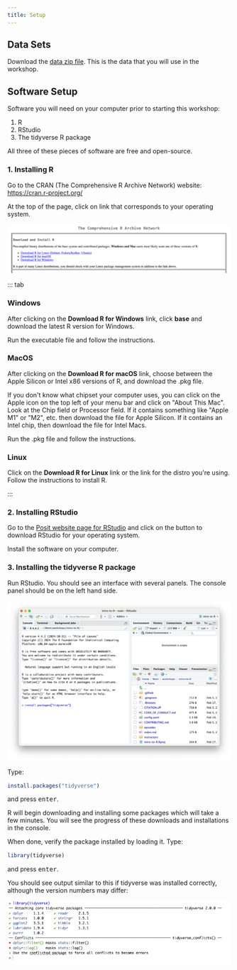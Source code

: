```yaml
---
title: Setup
---
```


## Data Sets

Download the [data zip file](data/data.zip). This is the data that you will use in the workshop.


## Software Setup

Software you will need on your computer prior to starting this workshop:

1.  R
2.  RStudio
3.  The tidyverse R package

All three of these pieces of software are free and open-source.



### 1. Installing R

Go to the CRAN (The Comprehensive R Archive Network) website: <https://cran.r-project.org/>

At the top of the page, click on link that corresponds to your operating system.

![](fig/cran.png)

::: tab

### Windows

After clicking on the **Download R for Windows** link, click **base** and download the latest R version for Windows.

Run the executable file and follow the instructions.


### MacOS

After clicking on the **Download R for macOS** link, choose between the Apple 
Silicon or Intel x86 versions of R, and download the .pkg file.

If you don't know what chipset your computer uses, you can click on the Apple 
icon on the top left of your menu bar and click on "About This Mac". 
Look at the Chip field or Processor field. If it contains something like 
"Apple M1" or "M2", etc. then download the file for Apple Silicon. If it 
contains an Intel chip, then download the file for Intel Macs.

Run the .pkg file and follow the instructions.


### Linux

Click on the **Download R for Linux** link or the link for the distro you're
using. Follow the instructions to install R.

:::



### 2. Installing RStudio

Go to the [Posit website page for RStudio](https://posit.co/download/rstudio-desktop/) 
and click on the button to download RStudio for your operating system.

Install the software on your computer.



### 3. Installing the tidyverse R package

Run RStudio. You should see an interface with several panels. The console panel
should be on the left hand side.

![](fig/rstudio.png)

Type:

```r
install.packages("tidyverse")
```

and press <kbd>enter</kbd>.

R will begin downloading and installing some packages which will take a few 
minutes. You will see the progress of these downloads and installations in the
console.

When done, verify the package installed by loading it. Type:

```r
library(tidyverse)
```
and press <kbd>enter</kbd>.

You should see output similar to this if tidyverse was installed correctly,
although the version numbers may differ:

![](fig/tidyverse_load.png)


